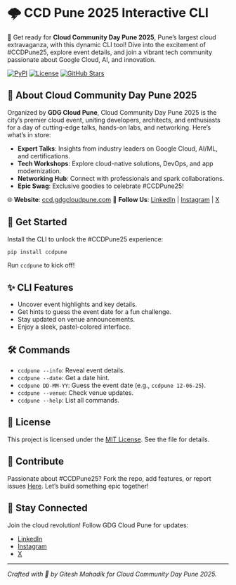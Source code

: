 # 🌩️ CCD Pune 2025 Interactive CLI

🚀 Get ready for **Cloud Community Day Pune 2025**, Pune’s largest cloud extravaganza, with this dynamic CLI tool! Dive into the excitement of #CCDPune25, explore event details, and join a vibrant tech community passionate about Google Cloud, AI, and innovation.

[![PyPI](https://img.shields.io/pypi/v/ccdpune/1.0.1?color=blue)](https://pypi.org/project/ccdpune/)
[![License](https://img.shields.io/badge/License-MIT-yellow)](./LICENSE)
[![GitHub Stars](https://img.shields.io/github/stars/Gitesh08/ccd-pune?style=social)](https://github.com/Gitesh08/ccd-pune)

## 🌟 About Cloud Community Day Pune 2025

Organized by **GDG Cloud Pune**, Cloud Community Day Pune 2025 is the city’s premier cloud event, uniting developers, architects, and enthusiasts for a day of cutting-edge talks, hands-on labs, and networking. Here’s what’s in store:
- **Expert Talks**: Insights from industry leaders on Google Cloud, AI/ML, and certifications.
- **Tech Workshops**: Explore cloud-native solutions, DevOps, and app modernization.
- **Networking Hub**: Connect with professionals and spark collaborations.
- **Epic Swag**: Exclusive goodies to celebrate #CCDPune25!

🌐 **Website**: [ccd.gdgcloudpune.com](https://ccd.gdgcloudpune.com/)
📢 **Follow Us**: [LinkedIn](https://www.linkedin.com/company/gdg-cloud-pune/) | [Instagram](https://www.instagram.com/gdgcloudpune/) | [X](https://x.com/gdgcloudpune)

## 🎉 Get Started

Install the CLI to unlock the #CCDPune25 experience:

```bash
pip install ccdpune
```

Run `ccdpune` to kick off!

## ✨ CLI Features

- Uncover event highlights and key details.
- Get hints to guess the event date for a fun challenge.
- Stay updated on venue announcements.
- Enjoy a sleek, pastel-colored interface.

## 🛠️ Commands

- `ccdpune --info`: Reveal event details.
- `ccdpune --date`: Get a date hint.
- `ccdpune DD-MM-YY`: Guess the event date (e.g., `ccdpune 12-06-25`).
- `ccdpune --venue`: Check venue updates.
- `ccdpune --help`: List all commands.

## 📄 License

This project is licensed under the [MIT License](./LICENSE). See the file for details.

## 🤝 Contribute

Passionate about #CCDPune25? Fork the repo, add features, or report issues [Here](https://github.com/Gitesh08/ccd-pune/issues). Let’s build something epic together!

## 📢 Stay Connected

Join the cloud revolution! Follow GDG Cloud Pune for updates:
- [LinkedIn](https://www.linkedin.com/company/gdg-cloud-pune/)
- [Instagram](https://www.instagram.com/gdg.cloudpune/)
- [X](https://x.com/gdgcloudpune)

---

*Crafted with 💙 by Gitesh Mahadik for Cloud Community Day Pune 2025.*
